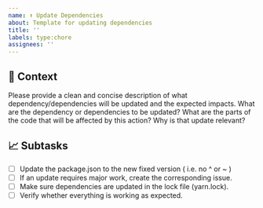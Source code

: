 ```yaml
---
name: ⬆️ Update Dependencies
about: Template for updating dependencies
title: ''
labels: type:chore
assignees: ''
---
```


## 📄 Context

Please provide a clean and concise description of what dependency/dependencies will be updated and the expected impacts.
What are the dependency or dependencies to be updated?
What are the parts of the code that will be affected by this action?
Why is that update relevant?

## 📈 Subtasks

-   [ ] Update the package.json to the new fixed version ( i.e. no ^ or ~ )
-   [ ] If an update requires major work, create the corresponding issue.
-   [ ] Make sure dependencies are updated in the lock file (yarn.lock).
-   [ ] Verify whether everything is working as expected.
